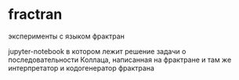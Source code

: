 # fractran
эксперименты с языком фрактран

jupyter-notebook в котором лежит решение задачи о последовательности Коллаца, написанная на фрактране
и там же интерпретатор и кодогенератор фрактрана
